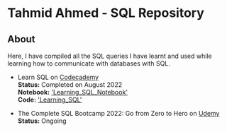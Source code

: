 # Tahmid Ahmed - SQL Repository

## About
Here, I have compiled all the SQL queries I have learnt and used while learning how to communicate with databases with SQL.

- Learn SQL on [Codecademy](https://www.codecademy.com/learn/learn-sql)
  <br>**Status:** Completed on August 2022
  <br>**Notebook:** ['Learning_SQL_Notebook'](https://github.com/TA-Data-Analyst/SQL_Repository/blob/main/learning_SQL_notebook.pdf)
  <br>**Code:** ['Learning_SQL'](https://github.com/TA-Data-Analyst/SQL_Repository/blob/main/Learning_SQL.nb.html)
  
- The Complete SQL Bootcamp 2022: Go from Zero to Hero on [Udemy](https://www.udemy.com/course/the-complete-sql-bootcamp/)
 <br>**Status:** Ongoing
  
